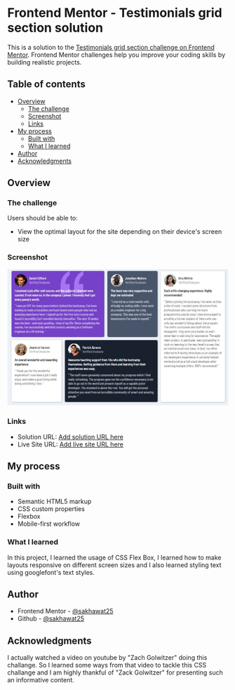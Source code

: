 # Frontend Mentor - Testimonials grid section solution

This is a solution to the [Testimonials grid section challenge on Frontend Mentor](https://www.frontendmentor.io/challenges/testimonials-grid-section-Nnw6J7Un7). Frontend Mentor challenges help you improve your coding skills by building realistic projects. 

## Table of contents

- [Overview](#overview)
  - [The challenge](#the-challenge)
  - [Screenshot](#screenshot)
  - [Links](#links)
- [My process](#my-process)
  - [Built with](#built-with)
  - [What I learned](#what-i-learned)
- [Author](#author)
- [Acknowledgments](#acknowledgments)

## Overview

### The challenge

Users should be able to:

- View the optimal layout for the site depending on their device's screen size

### Screenshot

![screenshot](./images/screenshot.JPG)

### Links

- Solution URL: [Add solution URL here](https://www.frontendmentor.io/solutions/css-testimonial-grid-section-awVj4KxGNA)
- Live Site URL: [Add live site URL here](https://sakhawat25.github.io/Testimonial-Grid-Section/)

## My process

### Built with

- Semantic HTML5 markup
- CSS custom properties
- Flexbox
- Mobile-first workflow

### What I learned

In this project, I learned the usage of CSS Flex Box, I learned how to make layouts responsive on different screen sizes and I also learned styling text using googlefont's text styles.

## Author

- Frontend Mentor - [@sakhawat25](https://www.frontendmentor.io/profile/sakhawat25)
- Github - [@sakhawat25](https://github.com/sakhawat25/)

## Acknowledgments

I actually watched a video on youtube by "Zach Golwitzer" doing this challange. So I learned some ways from that video to tackle this CSS challange and I am highly thankful of "Zack Golwitzer" for presenting such an informative content.